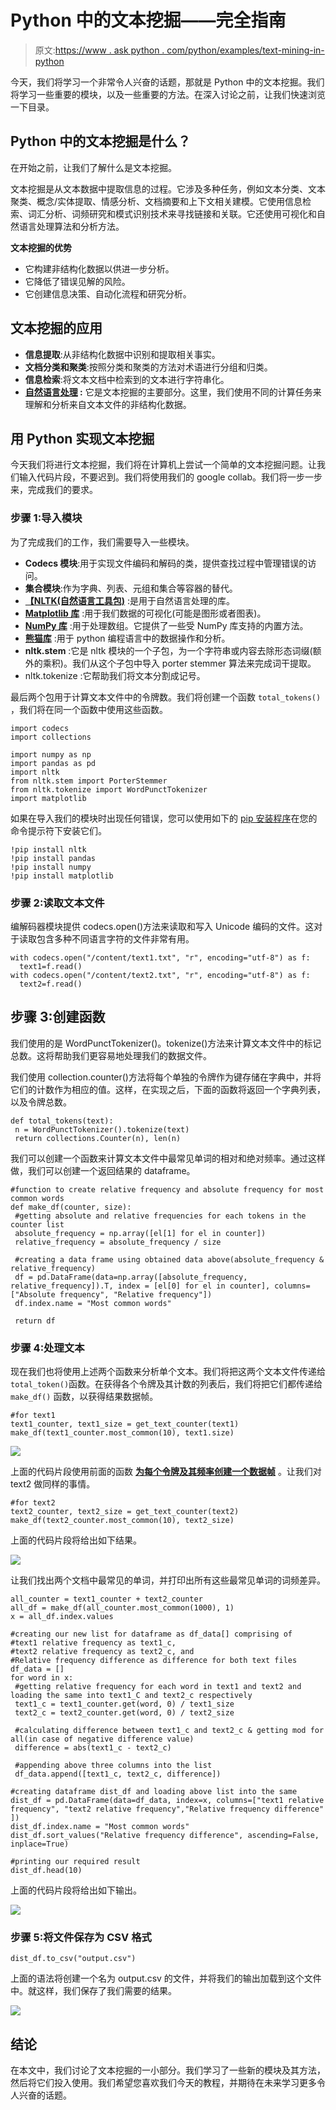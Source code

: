 # Python 中的文本挖掘——完全指南

> 原文:[https://www . ask python . com/python/examples/text-mining-in-python](https://www.askpython.com/python/examples/text-mining-in-python)

今天，我们将学习一个非常令人兴奋的话题，那就是 Python 中的文本挖掘。我们将学习一些重要的模块，以及一些重要的方法。在深入讨论之前，让我们快速浏览一下目录。

## Python 中的文本挖掘是什么？

在开始之前，让我们了解什么是文本挖掘。

文本挖掘是从文本数据中提取信息的过程。它涉及多种任务，例如文本分类、文本聚类、概念/实体提取、情感分析、文档摘要和上下文相关建模。它使用信息检索、词汇分析、词频研究和模式识别技术来寻找链接和关联。它还使用可视化和自然语言处理算法和分析方法。

**文本挖掘的优势**

*   它构建非结构化数据以供进一步分析。
*   它降低了错误见解的风险。
*   它创建信息决策、自动化流程和研究分析。

## 文本挖掘的应用

*   **信息提取**:从非结构化数据中识别和提取相关事实。
*   **文档分类和聚类**:按照分类和聚类的方法对术语进行分组和归类。
*   **信息检索**:将文本文档中检索到的文本进行字符串化。
*   **[自然语言处理](https://www.askpython.com/python/examples/introduction-to-nlp) :** 它是文本挖掘的主要部分。这里，我们使用不同的计算任务来理解和分析来自文本文件的非结构化数据。

## 用 Python 实现文本挖掘

今天我们将进行文本挖掘，我们将在计算机上尝试一个简单的文本挖掘问题。让我们输入代码片段，不要迟到。我们将使用我们的 google collab。我们将一步一步来，完成我们的要求。

### 步骤 1:导入模块

为了完成我们的工作，我们需要导入一些模块。

*   **Codecs 模块**:用于实现文件编码和解码的类，提供查找过程中管理错误的访问。
*   **集合模块**:作为字典、列表、元组和集合等容器的替代。
*   [**【NLTK(自然语言工具包)**](https://www.askpython.com/python-modules/tokenization-in-python-using-nltk) :是用于自然语言处理的库。
*   [**Matplotlib 库**](https://www.askpython.com/python-modules/matplotlib/python-matplotlib) :用于我们数据的可视化(可能是图形或者图表)。
*   [**NumPy 库**](https://www.askpython.com/python-modules/numpy/python-numpy-module) :用于处理数组。它提供了一些受 NumPy 库支持的内置方法。
*   [**熊猫库**](https://www.askpython.com/python-modules/pandas/python-pandas-module-tutorial) :用于 python 编程语言中的数据操作和分析。
*   **nltk.stem** :它是 nltk 模块的一个子包，为一个字符串或内容去除形态词缀(额外的乘积)。我们从这个子包中导入 porter stemmer 算法来完成词干提取。
*   nltk.tokenize :它帮助我们将文本分割成记号。

最后两个包用于计算文本文件中的令牌数。我们将创建一个函数 `total_tokens()` ，我们将在同一个函数中使用这些函数。

```
import codecs
import collections

import numpy as np
import pandas as pd
import nltk
from nltk.stem import PorterStemmer
from nltk.tokenize import WordPunctTokenizer
import matplotlib

```

如果在导入我们的模块时出现任何错误，您可以使用如下的 [pip 安装程序](https://www.askpython.com/python-modules/python-pip)在您的命令提示符下安装它们。

```
!pip install nltk
!pip install pandas
!pip install numpy
!pip install matplotlib

```

### 步骤 2:读取文本文件

编解码器模块提供 codecs.open()方法来读取和写入 Unicode 编码的文件。这对于读取包含多种不同语言字符的文件非常有用。

```
with codecs.open("/content/text1.txt", "r", encoding="utf-8") as f:
  text1=f.read()
with codecs.open("/content/text2.txt", "r", encoding="utf-8") as f:
  text2=f.read()   

```

## 步骤 3:创建函数

我们使用的是 WordPunctTokenizer()。tokenize()方法来计算文本文件中的标记总数。这将帮助我们更容易地处理我们的数据文件。

我们使用 collection.counter()方法将每个单独的令牌作为键存储在字典中，并将它们的计数作为相应的值。这样，在实现之后，下面的函数将返回一个字典列表，以及令牌总数。

```
def total_tokens(text):
 n = WordPunctTokenizer().tokenize(text)
 return collections.Counter(n), len(n)

```

我们可以创建一个函数来计算文本文件中最常见单词的相对和绝对频率。通过这样做，我们可以创建一个返回结果的 dataframe。

```
#function to create relative frequency and absolute frequency for most common words
def make_df(counter, size):
 #getting absolute and relative frequencies for each tokens in the counter list  
 absolute_frequency = np.array([el[1] for el in counter])
 relative_frequency = absolute_frequency / size

 #creating a data frame using obtained data above(absolute_frequency & relative_frequency)
 df = pd.DataFrame(data=np.array([absolute_frequency, relative_frequency]).T, index = [el[0] for el in counter], columns=["Absolute frequency", "Relative frequency"])
 df.index.name = "Most common words"

 return df

```

### 步骤 4:处理文本

现在我们也将使用上述两个函数来分析单个文本。我们将把这两个文本文件传递给`total_token()`函数。在获得各个令牌及其计数的列表后，我们将把它们都传递给 `make_df()` 函数，以获得结果数据帧。

```
#for text1
text1_counter, text1_size = get_text_counter(text1)
make_df(text1_counter.most_common(10), text1.size)

```

![](../Images/266b5b8d6e6ddb19a18f485fa4e8267d.png)

上面的代码片段使用前面的函数 [**为每个令牌及其频率创建一个数据帧**](https://www.askpython.com/python-modules/pandas/create-an-empty-dataframe) 。让我们对 text2 做同样的事情。

```
#for text2
text2_counter, text2_size = get_text_counter(text2)
make_df(text2_counter.most_common(10), text2_size)

```

上面的代码片段将给出如下结果。

![](../Images/59fabf005c276fb5172450aa6f921678.png)

让我们找出两个文档中最常见的单词，并打印出所有这些最常见单词的词频差异。

```
all_counter = text1_counter + text2_counter
all_df = make_df(all_counter.most_common(1000), 1)
x = all_df.index.values

#creating our new list for dataframe as df_data[] comprising of 
#text1 relative frequency as text1_c,	
#text2 relative frequency as text2_c, and	
#Relative frequency difference as difference for both text files
df_data = []
for word in x:
 #getting relative frequency for each word in text1 and text2 and loading the same into text1_C and text2_c respectively
 text1_c = text1_counter.get(word, 0) / text1_size
 text2_c = text2_counter.get(word, 0) / text2_size

 #calculating difference between text1_c and text2_c & getting mod for all(in case of negative difference value)
 difference = abs(text1_c - text2_c)

 #appending above three columns into the list
 df_data.append([text1_c, text2_c, difference])

#creating dataframe dist_df and loading above list into the same
dist_df = pd.DataFrame(data=df_data, index=x, columns=["text1 relative frequency", "text2 relative frequency","Relative frequency difference" ])
dist_df.index.name = "Most common words"
dist_df.sort_values("Relative frequency difference", ascending=False, inplace=True)

#printing our required result
dist_df.head(10)

```

上面的代码片段将给出如下输出。

![](../Images/4c4cf4ea451c6fc5b1168c8b954f35e4.png)

### 步骤 5:将文件保存为 CSV 格式

```
dist_df.to_csv("output.csv")

```

上面的语法将创建一个名为 output.csv 的文件，并将我们的输出加载到这个文件中。就这样，我们保存了我们需要的结果。

![](../Images/93cbb7e20c1ca34a5045066d524f3f9e.png)

## 结论

在本文中，我们讨论了文本挖掘的一小部分。我们学习了一些新的模块及其方法，然后将它们投入使用。我们希望您喜欢我们今天的教程，并期待在未来学习更多令人兴奋的话题。